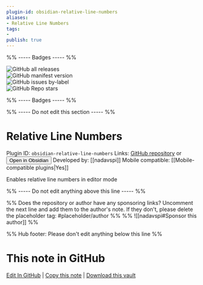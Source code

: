 ```yaml
---
plugin-id: obsidian-relative-line-numbers
aliases:
- Relative Line Numbers
tags: 
- 
publish: true
---
```


%% ----- Badges ----- %%

![GitHub all releases](https://img.shields.io/github/downloads/nadavspi/obsidian-relative-line-numbers/total?color=573E7A&logo=github&style=for-the-badge)   
![GitHub manifest version](https://img.shields.io/github/manifest-json/v/nadavspi/obsidian-relative-line-numbers?color=573E7A&logo=github&style=for-the-badge)   
![GitHub issues by-label](https://img.shields.io/github/issues/nadavspi/obsidian-relative-line-numbers/help%20wanted?color=573E7A&logo=github&style=for-the-badge)   
![GitHub Repo stars](https://img.shields.io/github/stars/nadavspi/obsidian-relative-line-numbers?color=573E7A&logo=github&style=for-the-badge)

%% ----- Badges ----- %%

%% ----- Do not edit this section ----- %%

# Relative Line Numbers

Plugin ID: `obsidian-relative-line-numbers`
Links: [GitHub repository](https://github.com/nadavspi/obsidian-relative-line-numbers) or [<button id=HH>Open in Obsidian</button>](obsidian://show-plugin?id=obsidian-relative-line-numbers)
Developed by: [[nadavspi]]
Mobile compatible: [[Mobile-compatible plugins|Yes]]

Enables relative line numbers in editor mode

%% ----- Do not edit anything above this line ----- %% 

%% Does the repository or author have any sponsoring links? Uncomment the next line and add them to the author's note. If they don't, please delete the placeholder tag: #placeholder/author %%
%% ![[nadavspi#Sponsor this author]] %%

%% Hub footer: Please don't edit anything below this line %%

# This note in GitHub

<span class="git-footer">[Edit In GitHub](https://github.dev/obsidian-community/obsidian-hub/blob/main/02%20-%20Community%20Expansions/02.05%20All%20Community%20Expansions/Plugins/obsidian-relative-line-numbers.md "git-hub-edit-note") | [Copy this note](https://raw.githubusercontent.com/obsidian-community/obsidian-hub/main/02%20-%20Community%20Expansions/02.05%20All%20Community%20Expansions/Plugins/obsidian-relative-line-numbers.md "git-hub-copy-note") | [Download this vault](https://github.com/obsidian-community/obsidian-hub/archive/refs/heads/main.zip "git-hub-download-vault") </span>
